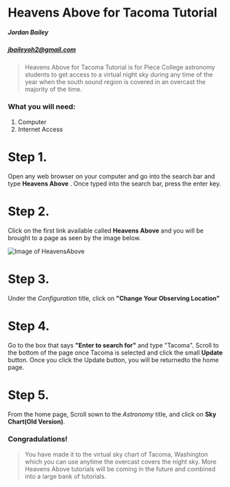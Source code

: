 # Heavens Above for Tacoma Tutorial
##### Jordan Bailey
##### jbaileyoh2@gmail.com
 > Heavens Above for Tacoma Tutorial is for Piece College astronomy students to get access to a virtual night sky during any time of the year when the south sound region is covered in an overcast the majority of the time.
### What you will need: 
1. Computer
2. Internet Access

# Step 1. 
Open any web browser on your computer and go into the search bar and type **Heavens Above** . Once typed into the search bar, press the enter key.

# Step 2. 
Click on the first link available called **Heavens Above** and you will be brought to a page as seen by the image below.

![Image of HeavensAbove](https://www.hamradiostop.com/listing/heavens-above/)

# Step 3. 
Under the *Configuration* title, click on **"Change Your Observing Location"**

# Step 4. 
Go to the box that says **"Enter to search for"** and type "Tacoma". Scroll to the bottom of the page once Tacoma is selected and click the small **Update** button. Once you click the Update button, you will be returnedto the home page.

# Step 5. 
From the home page, Scroll sown to the *Astronomy* title, and click on **Sky Chart(Old Version)**.

### Congradulations!
> You have made it to the virtual sky chart of Tacoma, Washington which you can use anytime the overcast covers the night sky.
> More Heavens Above tutorials will be coming in the future and combined into a large bank of tutorials.
